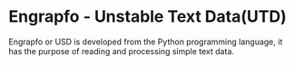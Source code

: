 # Engrapfo - Unstable Text Data(UTD)
Engrapfo or USD is developed from the Python programming language, it has the purpose of reading and processing simple text data.
